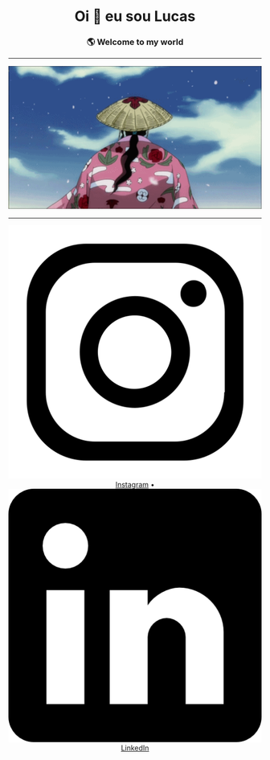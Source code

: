 <!-- Profile README -->

<h1 align="center">Oi 👋 eu sou Lucas</h1>
<h3 align="center"> 🌎 Welcome to my world</h3>

---


<p align="center">
  <img src=https://github.com/LCVNI/LCVNI/raw/main/Uryuu%20Ishida.gif
)" alt="kyoraku-gif" />
</p>

---

<p align="center">
  <a href="https://www.instagram.com/lc_vni?igsh=MWl5d3hldm8zOHdiMA=="><img src=https://raw.githubusercontent.com/LCVNI/LCVNI/main/instagram.png )" alt="icone-instagram"/> Instagram</a> • 
  <a href="https://www.linkedin.com/in/LCVNI/"><img src=https://raw.githubusercontent.com/LCVNI/LCVNI/main/logotipo-do-linkedin.png )" alt="icone-linkedin"/> LinkedIn</a>
</p>
